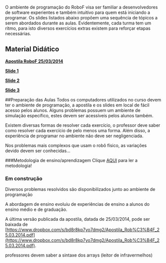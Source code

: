 O ambiente de programação do RoboF visa ser familiar a desenvolvedores de software experientes e também intuitivo para quem está iniciando a programar. Os slides listados abaixo propõem uma sequência de tópicos a serem abordados durante as aulas. Evidentemente, cada turma tem um ritmo, para isto diversos exercícios extras existem para reforçar etapas necessárias.

## Material Didático

**[Apostila RoboF 25/03/2014](https://www.dropbox.com/s/bd8r8kp7yo7dmg2/Apostila_Rob%C3%B4F_25.03.2014.pdf)**

**[Slide 1](https://www.dropbox.com/s/frx4g4kfq2dgfbi/Aula%201.pdf)**

**[Slide 2](https://www.dropbox.com/s/z5nuz3knoc2p601/Aula%202.pdf)**

**[Slide 3](https://www.dropbox.com/s/mq1he4bgzxc3dvo/Aula%203%20-%2026-05%20%281%29.pdf)**

##Preparação das Aulas
Todos os computadores utilizados no curso devem ter o ambiente de programação, a apostila e os slides em local de fácil acesso pelos alunos. Alguns problemas possuem um ambiente de simulação específico, estes devem ser acessíveis pelos alunos também.

Existem diversas formas de resolver cada exercício, o professor deve saber como resolver cada exercício de pelo menos uma forma. Além disso, a experiência de programar no ambiente não deve ser negligenciada.

Nos problemas mais complexos que usam o robô físico, as variações devido devem ser conhecidas...

###Metodologia de ensino/aprendizagem
Clique [AQUI](https://github.com/anderson-/JIFI/raw/master/wiki/tutoriais/Metodologia%20de%20Ensino%20para%20Oficinas%20Rob%C3%B4FUN.pdf) para ler a metodologia!

### Em construção
Diversos problemas resolvidos são disponibilizados junto ao ambiente de programação

A abordagem de ensino evoluiu de experiências de ensino a alunos do ensino médio e de graduação.

A última versão publicada da apostila, datada de 25/03/2014, pode ser baixada de [https://www.dropbox.com/s/bd8r8kp7yo7dmg2/Apostila_Rob%C3%B4F_25.03.2014.pdf](https://www.dropbox.com/s/bd8r8kp7yo7dmg2/Apostila_Rob%C3%B4F_25.03.2014.pdf).

professores devem saber a sintaxe dos arrays (leitor de infravermelhos)